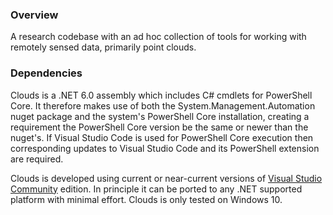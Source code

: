﻿### Overview
A research codebase with an ad hoc collection of tools for working with remotely sensed data, primarily point clouds.

### Dependencies
Clouds is a .NET 6.0 assembly which includes C# cmdlets for PowerShell Core. It therefore makes use of both the System.Management.Automation
nuget package and the system's PowerShell Core installation, creating a requirement the PowerShell Core version be the same or newer than 
the nuget's. If Visual Studio Code is used for PowerShell Core execution then corresponding updates to Visual Studio Code and its PowerShell 
extension are required.

Clouds is developed using current or near-current versions of [Visual Studio Community](https://visualstudio.microsoft.com/downloads/) 
edition. In principle it can be ported to any .NET supported platform with minimal effort. Clouds is only tested on Windows 10.